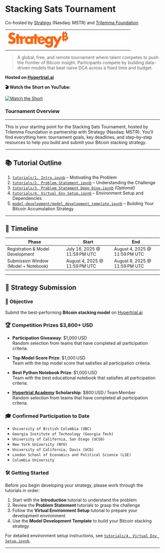 # Stacking Sats Tournament

Co-hosted by [Strategy](https://www.strategy.com/) (Nasdaq: MSTR) and [Trilemma Foundation](https://www.trilemma.foundation/)

<table border="0" cellspacing="0" cellpadding="0">
  <tr>
    <td align="center">
      <a href="https://www.strategy.com/">
        <img src="./assets/strategy.png" alt="Strategy Tournament" width="200"/>
      </a>
    </td>
    <td align="center">
      <a href="https://www.trilemma.foundation/">
        <img src="./assets/trilemma_foundation_white.png" alt="Trilemma Foundation" width="180"/>
      </a>
    </td>
  </tr>
</table>

> A global, free, and remote tournament where talent competes to push the frontier of Bitcoin insight.
> Participants compete by building data-driven models that beat naive DCA across a fixed time and budget.

**Hosted on [Hypertrial.ai](https://www.hypertrial.ai/)**

**🎬 Watch the Short on YouTube:**

[![Watch the Short](https://img.youtube.com/vi/tE7GJpbGotg/0.jpg)](https://youtube.com/shorts/tE7GJpbGotg)

### Tournament Overview

---

This is your starting point for the Stacking Sats Tournament, hosted by Trilemma Foundation in partnership with Strategy (Nasdaq: MSTR). You'll find everything here: tournament goals, key deadlines, and step-by-step resources to help you build and submit your Bitcoin stacking strategy.

---

## 📚 Tutorial Outline

1. [`tutorials/1. Intro.ipynb`](./tutorials/1.%20Intro.ipynb) – Motivating the Problem
2. [`tutorials/2. Problem Statement.ipynb`](./tutorials/2.%20Problem%20Statement.ipynb) – Understanding the Challenge
3. [`tutorials/3. Problem Statement Deep Dive.ipynb`](./tutorials/3.%20Problem%20Statement%20Deep%20Dive.ipynb) _(Optional)_
4. [`tutorials/4. Virtual Env Setup.ipynb`](./tutorials/4.%20Virtual%20Env%20Setup.ipynb) – Environment Setup and Dependencies
5. [`model-development/model_development_template.ipynb`](./model-development/model_development_template.ipynb) – Building Your Bitcoin Accumulation Strategy

---

## 📅 Timeline

| **Phase**                          | **Start**                  | **End**                    |
|-----------------------------------|----------------------------|----------------------------|
| Registration & Model Development  | July 16, 2025 @ 11:59 PM UTC | August 4, 2025 @ 11:59 PM UTC |
| Submission Window (Model + Notebook) | August 4, 2025 @ 11:59 PM UTC | August 8, 2025 @ 11:59 PM UTC |

---

## 🧩 Strategy Submission

### 🎯 Objective

Submit the best-performing **Bitcoin stacking model** on [Hypertrial.ai](https://hypertrial.ai)

### 🏆 Competition Prizes $3,800+ USD

- **Participation Giveaway**: $1,000 USD  
  Random selection from teams that have completed all participation criteria.

- **Top Model Score Prize**: $1,000 USD  
  Team with the top model score that satisfies all participation criteria.

- **Best Python Notebook Prize**: $1,000 USD  
  Team with the best educational notebook that satisfies all participation criteria.

- **[Hypertrial Academy](https://www.hypertrial.ai/academy) Scholarship**: $800 USD / Team Member  
  Random selection from teams that have completed all participation criteria.

### 🎓 Confirmed Participation to Date

- `University of British Columbia (UBC)`
- `Georgia Institute of Technology (Georgia Tech)`
- `University of California, San Diego (UCSD)`
- `New York University (NYU)`
- `University of California, Davis (UCD)`
- `London School of Economics and Political Science (LSE)`
- `Columbia University`

### 🛠️ Getting Started

Before you begin developing your strategy, please work through the tutorials in order:

1. Start with the **Introduction** tutorial to understand the problem
2. Review the **Problem Statement** tutorials to grasp the challenge
3. Follow the **Virtual Environment Setup** tutorial to prepare your development environment
4. Use the **Model Development Template** to build your Bitcoin stacking strategy

For detailed environment setup instructions, see [`tutorials/4. Virtual Env Setup.ipynb`](./tutorials/4.%20Virtual%20Env%20Setup.ipynb).

---
